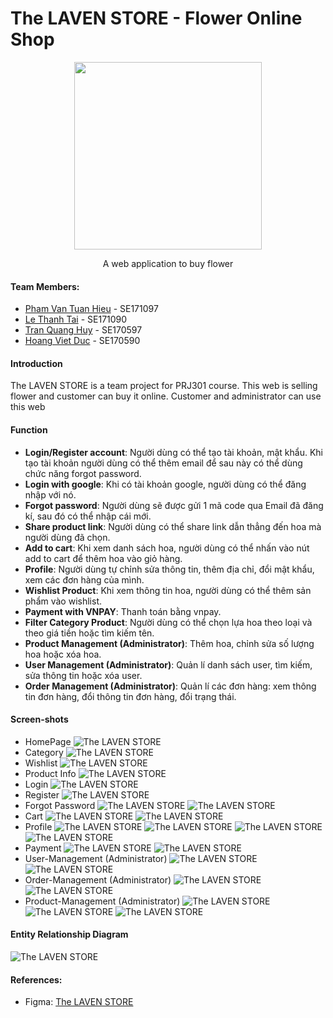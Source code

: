 # The LAVEN STORE - Flower Online Shop

<div align="center">
    <img style="width: 300px;" src="https://cdn.discordapp.com/attachments/1202620106140680202/1211155214036639744/Laven.png?ex=65ed2b31&is=65dab631&hm=585120783f424d9f25eaae1c831b251ea355ecc1b76fd534aed199e3b964ba0b&" />
    <p>A web application to buy flower</p>
</div>

#### Team Members:

- [Pham Van Tuan Hieu](https://github.com/lion3993vn) - SE171097
- [Le Thanh Tai](https://github.com/tai160903) - SE171090
- [Tran Quang Huy](https://github.com/w12Ardz) - SE170597
- [Hoang Viet Duc](https://github.com/hoangduc120) - SE170590 

#### Introduction

The LAVEN STORE is a team project for PRJ301 course. This web is selling flower and customer can buy it online.
Customer and administrator can use this web

#### Function
- **Login/Register account**: Người dùng có thể tạo tài khoản, mật khẩu. Khi tạo tài khoản người dùng có thể thêm email để sau này có thể dùng chức năng forgot password.
- **Login with google**: Khi có tài khoản google, người dùng có thể đăng nhập với nó.
- **Forgot password**: Người dùng sẽ được gửi 1 mã code qua Email đã đăng kí, sau đó có thể nhập cái mới.
- **Share product link**: Người dùng có thể share link dẫn thẳng đến hoa mà người dùng đã chọn.
- **Add to cart**: Khi xem danh sách hoa, người dùng có thể nhấn vào nút add to cart để thêm hoa vào giỏ hàng.
- **Profile**: Người dùng tự chỉnh sửa thông tin, thêm địa chỉ, đổi mật khẩu, xem các đơn hàng của mình.
- **Wishlist Product**: Khi xem thông tin hoa, người dùng có thể thêm sản phẩm vào wishlist.
- **Payment with VNPAY**: Thanh toán bằng vnpay.
- **Filter Category Product**: Người dùng có thể chọn lựa hoa theo loại và theo giá tiền hoặc tìm kiếm tên.
- **Product Management (Administrator)**: Thêm hoa, chỉnh sửa số lượng hoa hoặc xóa hoa.
- **User Management (Administrator)**: Quản lí danh sách user, tìm kiếm, sửa thông tin hoặc xóa user.
- **Order Management (Administrator)**: Quản lí các đơn hàng: xem thông tin đơn hàng, đổi thông tin đơn hàng, đổi trạng thái.

#### Screen-shots

- HomePage
![The LAVEN STORE](https://cdn.discordapp.com/attachments/1202620106140680202/1202620593791311922/Home.png)
- Category
![The LAVEN STORE](https://cdn.discordapp.com/attachments/1202620106140680202/1202621225332117504/Shop.png?ex=65e9cecb&is=65d759cb&hm=3d67da21a362e3fa4bbbc8320663f57877cbcda4b4651352cd0d46808e33f7bc&)
- Wishlist
![The LAVEN STORE](https://cdn.discordapp.com/attachments/1202620106140680202/1202626836551438387/Wishlist.png?ex=65e9d405&is=65d75f05&hm=b02d90752b217fcdfe2a153abec97563765dce40f85eb8df54f4dbae7e566c31&)
- Product Info
![The LAVEN STORE](https://cdn.discordapp.com/attachments/1202620106140680202/1202621448984989737/Product-Detail.png?ex=65e9cf01&is=65d75a01&hm=0056bf58591d3f287be72c56f3b8a63f8a6cf3d86ce5d8a76931b1d99b4e169c&)
- Login
![The LAVEN STORE](https://cdn.discordapp.com/attachments/1202620106140680202/1202621666459394078/Login.png?ex=65e9cf34&is=65d75a34&hm=9f9a598b68aef410fc8c2e9b39d99a2446fd87add2ffc8de2eb73ec304e93e8b&)
- Register
![The LAVEN STORE](https://cdn.discordapp.com/attachments/1202620106140680202/1202621909347606538/Register.png?ex=65e9cf6e&is=65d75a6e&hm=e12eb702670dde6842f44020b025ef2f82c4b9dfd7ebed1f358e389b926cccfb&)
- Forgot Password
![The LAVEN STORE](https://cdn.discordapp.com/attachments/1202620106140680202/1202622163195269120/Forgot_password_-_1.png?ex=65e9cfab&is=65d75aab&hm=d5bb304d3ce656db45afc19041043cc5c38e039ecd2c73dbe452907dc2f884df&)
![The LAVEN STORE](https://cdn.discordapp.com/attachments/1202620106140680202/1202622163501187092/Forgot_password_-_2.png?ex=65e9cfab&is=65d75aab&hm=5998f690837e63901c8dcb005273e943549235e098200a5c03735aa0a7b6fc5a&)
- Cart
![The LAVEN STORE](https://cdn.discordapp.com/attachments/1202620106140680202/1202622536550973510/cart.png?ex=65e9d004&is=65d75b04&hm=7302005f8319bf89820e910c4e529fbac97966ab05d5dfa499d6f724627de7e9&)
![The LAVEN STORE](https://cdn.discordapp.com/attachments/1202620106140680202/1202622536995831829/Cart-Detail.png?ex=65e9d004&is=65d75b04&hm=aa521cf68b71ea9cd763257b329e2ab7fbf2d79cf80c9dfeac323a83d3ba7dff&)
- Profile
![The LAVEN STORE](https://cdn.discordapp.com/attachments/1202620106140680202/1202622991729430538/Profile-Main.png?ex=65e9d070&is=65d75b70&hm=ce41dda488dc9fa61de1596e2e1b7dfe8d3a347eac11f40d457a9a664e8dba8f&)
![The LAVEN STORE](https://cdn.discordapp.com/attachments/1202620106140680202/1202622991163330611/Profile_-_Address.png?ex=65e9d070&is=65d75b70&hm=faf019c1938ec5db145bcc9362dfd90871fabff27a7ff6b4ac68ff5f521da208&)
![The LAVEN STORE](https://cdn.discordapp.com/attachments/1202620106140680202/1202622992153321552/Profile-password.png?ex=65e9d070&is=65d75b70&hm=446d912ef0b914e1a2d749ed4f9570fdb97dc29d507a006185f53c85498204ca&)
![The LAVEN STORE](https://cdn.discordapp.com/attachments/1202620106140680202/1202622990517411940/Profile-Purchase.png?ex=65e9d070&is=65d75b70&hm=48f24504bb1bd3b14c43ff3edbe1ce0f018091c03468d217befdc80978d08aa1&)
- Payment
![The LAVEN STORE](https://cdn.discordapp.com/attachments/1202620106140680202/1202623702072688720/Desktop_-_2.png?ex=65e9d11a&is=65d75c1a&hm=69b06a3e5b3b7a3a967c42faa733a26498a039eb72facb541d2932ffbf09d85f&)
![The LAVEN STORE](https://cdn.discordapp.com/attachments/1202620106140680202/1202623702462894110/Desktop_-_1.png?ex=65e9d11a&is=65d75c1a&hm=c27f99fc72319636c18f67dee4018886c58f13c103605339da035879eb3ceee2&)
- User-Management (Administrator)
![The LAVEN STORE](https://cdn.discordapp.com/attachments/1202620106140680202/1202624127249416232/user-management.png?ex=65e9d17f&is=65d75c7f&hm=bcbd52269f8d8fe68b9ce5cf889d561839eb05db14a04a7defcc530811567dc7&)
![The LAVEN STORE](https://cdn.discordapp.com/attachments/1202620106140680202/1202624127584833576/user-manager-modal.png?ex=65e9d17f&is=65d75c7f&hm=1cb07732c661d1f0d91bf19855783cb5a3663d025da6667945dd27507c9018e7&)
- Order-Management (Administrator)
![The LAVEN STORE](https://cdn.discordapp.com/attachments/1202620106140680202/1202624472243511397/order-manager.png?ex=65e9d1d1&is=65d75cd1&hm=6c37bcfa543f3e90d2d25e2fcc15e362c68b4fabfe6efeef147865ab28675f88&)
![The LAVEN STORE](https://cdn.discordapp.com/attachments/1202620106140680202/1202624471794716743/order-manager-modal.png?ex=65e9d1d1&is=65d75cd1&hm=1f03e238e0157998c560c736686e06328660f6c90e351331f358220ac3abf41d&)
- Product-Management (Administrator)
![The LAVEN STORE](https://cdn.discordapp.com/attachments/1202620106140680202/1202624686039765063/product-manager.png?ex=65e9d204&is=65d75d04&hm=ea45251dc1cfb8f94f970c662ef79c618bee22f858edab886036ca14822d2e3d&)
![The LAVEN STORE](https://cdn.discordapp.com/attachments/1202620106140680202/1202624686454866031/product-manager-add.png?ex=65e9d204&is=65d75d04&hm=2697dad7b455330ed504fa6ffeb761fda0f9ca09c52a3b7a8be00878b8295831&)
![The LAVEN STORE](https://cdn.discordapp.com/attachments/1202620106140680202/1202624685670670436/product-manager-modify.png?ex=65e9d204&is=65d75d04&hm=08f18eb3b2117f7791708e0611ff795b000260f75e061b81b1a7d281363725d9&)

#### Entity Relationship Diagram

![The LAVEN STORE](https://cdn.discordapp.com/attachments/1211586583120183337/1211870703100366878/image.png?ex=65efc58b&is=65dd508b&hm=67b921c390720794bafe4f4e0d7e78bb649f652290d94b1394927c940f96e282&)

#### References:
- Figma: [The LAVEN STORE](https://www.figma.com/file/VwOE5jngD07N00OydAgRC9/version-1.0?type=design&node-id=138%3A2&mode=design&t=kRl7sah9T2KRONWB-1)